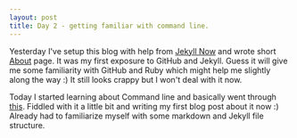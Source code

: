 ```yaml
---
layout: post
title: Day 2 - getting familiar with command line.
---
```


Yesterday I've setup this blog with help from [Jekyll Now](https://github.com/barryclark/jekyll-now) and wrote short [About](https://jakubsemczuk.github.io/about/) page. It was my first exposure to GitHub and Jekyll. Guess it will give me some familiarity with GitHub and Ruby which might help me slightly along the way :) It still looks crappy but I won't deal with it now.

Today I started learning about Command line and basically went through [this](https://www.theodinproject.com/lessons/command-line-basics). Fiddled with it a little bit and writing my first blog post about it now :) Already had to familiarize myself with some markdown and Jekyll file structure.
